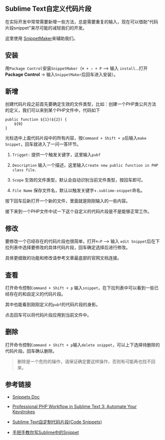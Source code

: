 ## Sublime Text自定义代码片段

在实际开发中常常需要新增一些方法，总是需要重复的输入，现在可以借助"代码片段snippet"来尽可能的减轻我们的开发。

这里使用 [SnippetMaker](https://github.com/jugyo/SublimeSnippetMaker)来辅助我们。

## 安装

用`Package Control`安装`SnippetMaker`（`⌘ + ⇧ + P` –> 输入 `install`…打开**Package Control** -> 输入`SnippetMaker`后回车进入安装）。


## 新增

创建代码片段之前首先要确定生效的文件类型，比如：创建一个PHP类公共方法的定义，我们可以来到某个PHP文件中，代码如下

```
public function ${1}(${2}) {
    ${0}
}
```

光标选中上面代码片段中的所有内容，按`Command + Shift + p`后输入`make Snippet`，回车就进入了一问一答环节。

1. `Trigget:` 提供一个触发关键字，这里输入`pubf`

2. `Description` 输入一个描述，这里输入`Create new public function in PHP class file.`

3. `Scope` 生效的文件类型，默认会自动识别当前文件类型，按回车即可。

4. `File Name` 保存文件名，默认以触发关键字+`.sublime-snippet`命名。

按下回车后新打开一个新的文件，里面就是刚刚输入的一些内容。

接下来到一个PHP文件中试一下这个自定义的代码片段是不是能够正常工作。


## 修改

要修改一个已经存在的代码片段也很简单，打开`⌘⇧P` –> 输入 `edit Snippet`后在下拉列表中选择要修改的具体代码片段，回车确定选择后进行修改。

具体更细致的功能和修改请参考文章最底部的官网文档连接。


## 查看

打开命令控制`Command + Shift + p` 输入`snippet`，在下拉列表中可以看到一些已经存在的和自定义的代码片段。

其中也能看到刚刚定义的`pubf`的代码片段的身影。

点击回车可以将代码片段应用到当前文件中。


## 删除

打开命令控制`Command + Shift + p`输入`delete snippet`，可以上下选择待删除的代码片段。回车确认删除。

> 删除是一个危险的操作，请保证确定要这样操作，否则有可能再也找不回来。


## 参考链接

- [Snippets Doc](http://docs.sublimetext.info/en/latest/extensibility/snippets.html)

- [Professional PHP Workflow in Sublime Text 3: Automate Your Keystrokes](https://laracasts.com/series/professional-php-workflow-in-sublime-text/episodes/6)

- [Sublime Text自定制代码片段(Code Snippets)](https://9iphp.com/web/html/sublime-text-code-snippets.html)

- [手把手教你写Sublime中的Snippet](https://www.jianshu.com/p/356bd7b2ea8e)
